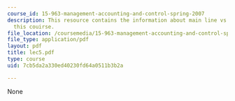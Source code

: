 ```yaml
---
course_id: 15-963-management-accounting-and-control-spring-2007
description: This resource contains the information about main line vs. basinger in
  this couirse.
file_location: /coursemedia/15-963-management-accounting-and-control-spring-2007/7cb5da2a330ed40230fd64a0511b3b2a_lec5.pdf
file_type: application/pdf
layout: pdf
title: lec5.pdf
type: course
uid: 7cb5da2a330ed40230fd64a0511b3b2a

---
```

None